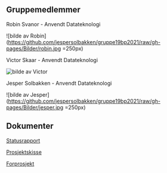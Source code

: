 ## Gruppemedlemmer

Robin Svanor - Anvendt Datateknologi

![bilde av Robin](https://github.com/jespersolbakken/gruppe19bp2021/raw/gh-pages/Bilder/robin.jpg =250px)

Victor Skaar - Anvendt Datateknologi

![bilde av Victor](https://github.com/jespersolbakken/gruppe19bp2021/raw/gh-pages/Bilder/victor.jpg)

Jesper Solbakken - Anvendt Datateknologi

![bilde av Jesper](https://github.com/jespersolbakken/gruppe19bp2021/raw/gh-pages/Bilder/jesper.jpg =250px)



## Dokumenter

[Statusrapport](https://github.com/jespersolbakken/gruppe19bp2021/raw/gh-pages/Filer/Statusrapport.pdf)

[Prosjektskisse](https://github.com/jespersolbakken/gruppe19bp2021/raw/gh-pages/Filer/Prosjektskisse.pdf)

[Forprosjekt]()
